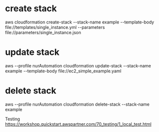 # create stack
aws cloudformation create-stack --stack-name example --template-body file://templates/single_instance.yml --parameters file://parameters/single_instance.json

# update stack
aws --profile nurAutomation cloudformation update-stack --stack-name example --template-body file://ec2_simple_example.yaml

# delete stack
aws --profile nurAutomation cloudformation delete-stack --stack-name example

Testing
https://workshop.quickstart.awspartner.com/70_testing/1_local_test.html